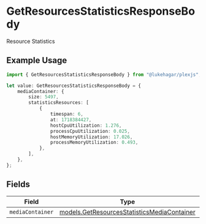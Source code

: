 # GetResourcesStatisticsResponseBody

Resource Statistics

## Example Usage

```typescript
import { GetResourcesStatisticsResponseBody } from "@lukehagar/plexjs";

let value: GetResourcesStatisticsResponseBody = {
    mediaContainer: {
        size: 5497,
        statisticsResources: [
            {
                timespan: 6,
                at: 1718384427,
                hostCpuUtilization: 1.276,
                processCpuUtilization: 0.025,
                hostMemoryUtilization: 17.026,
                processMemoryUtilization: 0.493,
            },
        ],
    },
};
```

## Fields

| Field                                                                                            | Type                                                                                             | Required                                                                                         | Description                                                                                      |
| ------------------------------------------------------------------------------------------------ | ------------------------------------------------------------------------------------------------ | ------------------------------------------------------------------------------------------------ | ------------------------------------------------------------------------------------------------ |
| `mediaContainer`                                                                                 | [models.GetResourcesStatisticsMediaContainer](../models/getresourcesstatisticsmediacontainer.md) | :heavy_minus_sign:                                                                               | N/A                                                                                              |